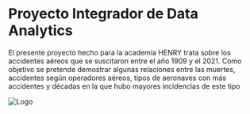 # Proyecto Integrador de Data Analytics 
El presente proyecto hecho para la academia HENRY trata sobre los accidentes aéreos que se suscitaron entre el año 1909 y el 2021. Como objetivo se pretende demostrar algunas relaciones entre las muertes, accidentes según operadores aéreos, tipos de aeronaves con más accidentes y décadas en la que hubo mayores incidencias de este tipo 

![Logo]([Imagenes/ACCIDENTESAEREOSIMG.jpg](https://github.com/efrainpazos/PI_data_Analitics/blob/d54c64f9d166f34da3efb70d5537ff08c8c8ead0/Imagenes/ACCIDENTESAEREOSIMG.jpg)https://github.com/efrainpazos/PI_data_Analitics/blob/d54c64f9d166f34da3efb70d5537ff08c8c8ead0/Imagenes/ACCIDENTESAEREOSIMG.jpg)
